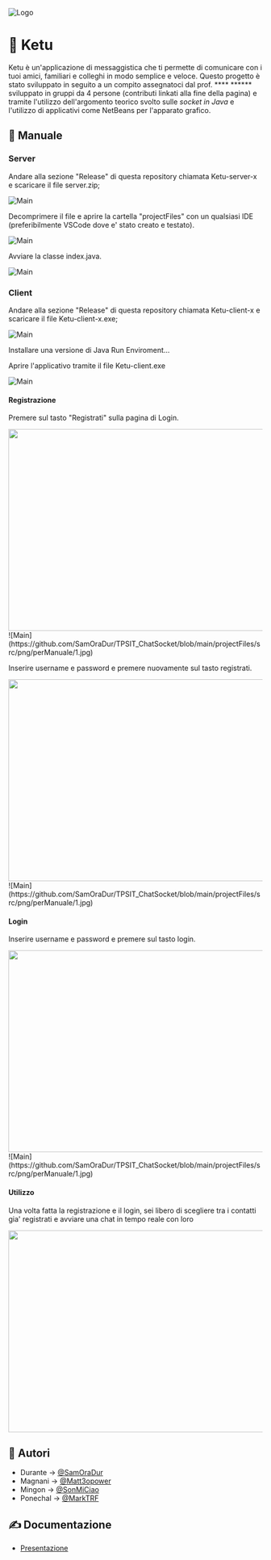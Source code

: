 
![Logo](https://github.com/SamOraDur/TPSIT_ChatSocket/blob/main/projectFiles/src/png/logo/logo.jpeg)

# 💬 Ketu

Ketu è un'applicazione di messaggistica che ti permette di comunicare con i tuoi amici, familiari e colleghi in modo semplice e veloce. 
Questo progetto è stato sviluppato in seguito a un compito assegnatoci dal prof. **** ****** sviluppato in gruppi da 4 persone (contributi linkati alla fine della pagina) e tramite l'utilizzo dell'argomento teorico svolto sulle *socket in Java* e l'utilizzo di applicativi come NetBeans per l'apparato grafico.

## 📕 Manuale

### Server

Andare alla sezione "Release" di questa repository chiamata Ketu-server-x e scaricare il file server.zip; 

![Main](https://github.com/SamOraDur/TPSIT_ChatSocket/blob/main/projectFiles/src/png/perManuale/1.jpg)

Decomprimere il file e aprire la cartella "projectFiles" con un qualsiasi IDE (preferibilmente VSCode dove e' stato creato e testato).

![Main](https://github.com/SamOraDur/TPSIT_ChatSocket/blob/main/projectFiles/src/png/perManuale/1.jpg)

Avviare la classe index.java.

![Main](https://github.com/SamOraDur/TPSIT_ChatSocket/blob/main/projectFiles/src/png/perManuale/1.jpg)

### Client

Andare alla sezione "Release" di questa repository chiamata Ketu-client-x e scaricare il file Ketu-client-x.exe; 

![Main](https://github.com/SamOraDur/TPSIT_ChatSocket/blob/main/projectFiles/src/png/perManuale/1.jpg)

Installare una versione di Java Run Enviroment...

Aprire l'applicativo tramite il file Ketu-client.exe

![Main](https://github.com/SamOraDur/TPSIT_ChatSocket/blob/main/projectFiles/src/png/perManuale/1.jpg)

#### Registrazione

Premere sul tasto "Registrati" sulla pagina di Login.

<img src="https://github.com/SamOraDur/TPSIT_ChatSocket/blob/projectFiles/src/main/png/perManuale/GIFTest.gif"  height="400" width="800">
![Main](https://github.com/SamOraDur/TPSIT_ChatSocket/blob/main/projectFiles/src/png/perManuale/1.jpg)

Inserire username e password e premere nuovamente sul tasto registrati.

<img src="https://github.com/SamOraDur/TPSIT_ChatSocket/blob/projectFiles/src/main/png/perManuale/GIFTest.gif"  height="400" width="800">
![Main](https://github.com/SamOraDur/TPSIT_ChatSocket/blob/main/projectFiles/src/png/perManuale/1.jpg)

#### Login

Inserire username e password e premere sul tasto login.

<img src="https://github.com/SamOraDur/TPSIT_ChatSocket/blob/projectFiles/src/main/png/perManuale/GIFTest.gif"  height="400" width="800">
![Main](https://github.com/SamOraDur/TPSIT_ChatSocket/blob/main/projectFiles/src/png/perManuale/1.jpg)

#### Utilizzo

Una volta fatta la registrazione e il login, sei libero di scegliere tra i contatti gia' registrati e avviare una chat in tempo reale con loro

<img src="https://github.com/SamOraDur/TPSIT_ChatSocket/blob/projectFiles/src/main/png/perManuale/send-msg.gif"  height="400" width="800">

## 🧑 Autori

- Durante -> [@SamOraDur](https://www.github.com/SamOraDur)
- Magnani -> [@Matt3opower](https://github.com/Matt3opower)
- Mingon -> [@SonMiCiao](https://github.com/SonMiCiao)
- Ponechal -> [@MarkTRF](https://github.com/MarkTRF)



## ✍️ Documentazione

- [Presentazione](https://github.com/SamOraDur/TPSIT_ChatSocket/blob/main/documentation/presentazione.pptx)



